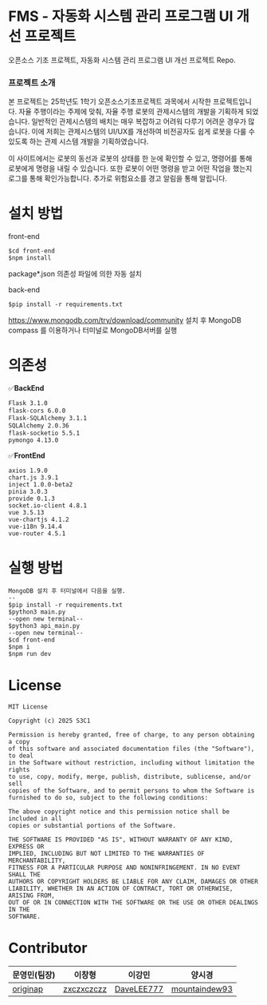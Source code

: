# FMS - 자동화 시스템 관리 프로그램 UI 개선 프로젝트
오픈소스 기초 프로젝트, 자동화 시스템 관리 프로그램 UI 개선 프로젝트 Repo.

### 프로젝트 소개
본 프로젝트는 25학년도 1학기 오픈소스기초프로젝트 과목에서 시작한 프로젝트입니다. 
자율 주행이라는 주제에 맞춰, 자율 주행 로봇의 관제시스템의 개발을 기획하게 되었습니다. 
일반적인 관제시스템의 배치는 매우 복잡하고 어려워 다루기 어려운 경우가 많습니다. 
이에 저희는 관제시스템의 UI/UX를 개선하여 비전공자도 쉽게 로봇을 다룰 수 있도록 하는 관제 시스템 개발을 기획하였습니다.

이 사이트에서는
로봇의 동선과 로봇의 상태를 한 눈에 확인할 수 있고,
명령어를 통해 로봇에게 명령을 내릴 수 있습니다.
또한 로봇이 어떤 명령을 받고 어떤 작업을 했는지 로그를 통해 확인가능합니다.
추가로 위험요소를 경고 알림을 통해 알립니다.


# 설치 방법
front-end
```
$cd front-end
$npm install
```
package*.json 의존성 파일에 의한 자동 설치


back-end
```
$pip install -r requirements.txt
```
https://www.mongodb.com/try/download/community
설치 후 MongoDB compass 를 이용하거나 터미널로 MongoDB서버를 실행

# 의존성

✅**BackEnd**
```bash
Flask 3.1.0  
flask-cors 6.0.0  
Flask-SQLAlchemy 3.1.1  
SQLAlchemy 2.0.36  
flask-socketio 5.5.1  
pymongo 4.13.0  
```

✅**FrontEnd**
```
axios 1.9.0  
chart.js 3.9.1  
inject 1.0.0-beta2  
pinia 3.0.3  
provide 0.1.3  
socket.io-client 4.8.1  
vue 3.5.13  
vue-chartjs 4.1.2  
vue-i18n 9.14.4  
vue-router 4.5.1  

```

# 실행 방법
```
MongoDB 설치 후 터미널에서 다음을 실행.
--
$pip install -r requirements.txt
$python3 main.py
--open new terminal--
$python3 api_main.py
--open new terminal--
$cd front-end
$npm i
$npm run dev
```

# License
```
MIT License

Copyright (c) 2025 S3C1

Permission is hereby granted, free of charge, to any person obtaining a copy
of this software and associated documentation files (the "Software"), to deal
in the Software without restriction, including without limitation the rights
to use, copy, modify, merge, publish, distribute, sublicense, and/or sell
copies of the Software, and to permit persons to whom the Software is
furnished to do so, subject to the following conditions:

The above copyright notice and this permission notice shall be included in all
copies or substantial portions of the Software.

THE SOFTWARE IS PROVIDED "AS IS", WITHOUT WARRANTY OF ANY KIND, EXPRESS OR
IMPLIED, INCLUDING BUT NOT LIMITED TO THE WARRANTIES OF MERCHANTABILITY,
FITNESS FOR A PARTICULAR PURPOSE AND NONINFRINGEMENT. IN NO EVENT SHALL THE
AUTHORS OR COPYRIGHT HOLDERS BE LIABLE FOR ANY CLAIM, DAMAGES OR OTHER
LIABILITY, WHETHER IN AN ACTION OF CONTRACT, TORT OR OTHERWISE, ARISING FROM,
OUT OF OR IN CONNECTION WITH THE SOFTWARE OR THE USE OR OTHER DEALINGS IN THE
SOFTWARE.
```

# Contributor
|문영민(팀장)|이창형|이강민|양시경|
|------|---|---|---|
| [originap](https://github.com/ORIGINAP)              |      [zxczxczczz](github.com/zxczxczczz)         |   [DaveLEE777]()      | [mountaindew93](https://github.com/mountaindew93)|
